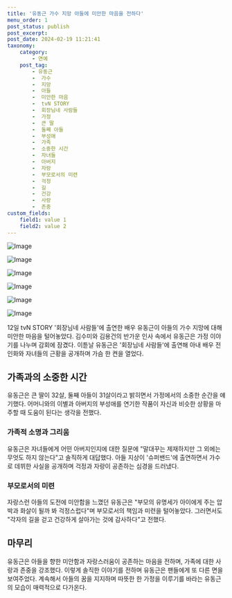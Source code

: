 ```yaml
---
title: '유동근 가수 지망 아들에 미안한 마음을 전하다'
menu_order: 1
post_status: publish
post_excerpt: 
post_date: 2024-02-19 11:21:41
taxonomy:
    category:
        - 연예
    post_tag:
        - 유동근
        -  가수
        -  지망
        -  아들
        -  미안한 마음
        -  tvN STORY
        -  회장님네 사람들
        -  가정
        -  큰 딸
        -  둘째 아들
        -  부성애
        -  가족
        -  소중한 시간
        -  자녀들
        -  아버지
        -  자랑
        -  부모로서의 미련
        -  걱정
        -  길
        -  건강
        -  사랑
        -  존중
custom_fields:
    field1: value 1
    field2: value 2
---
```


![Image](https://mimgnews.pstatic.net/image/076/2024/02/13/2024021301000794800103993_20240213073803635.jpg?type=w540)

![Image](https://ssl.pstatic.net/mimgnews/image/076/2024/02/13/2024021301000794800103994_20240213073803640.jpg?type=w540)

![Image](https://mimgnews.pstatic.net/image/076/2024/02/13/2024021301000794800103995_20240213073803644.jpg?type=w540)

![Image](https://ssl.pstatic.net/mimgnews/image/076/2024/02/13/2024021301000794800103991_20240213073803649.jpg?type=w540)

![Image](https://mimgnews.pstatic.net/image/076/2024/02/13/2024021301000794800103992_20240213073803652.jpg?type=w540)

![Image](https://ssl.pstatic.net/mimgnews/image/076/2024/02/13/2024021301000794800103996_20240213073803656.jpg?type=w540)

12일 tvN STORY '회장님네 사람들'에 출연한 배우 유동근이 아들의 가수 지망에 대해 미안한 마음을 털어놓았다. 김수미와 김용건의 반가운 인사 속에서 유동근은 가정 이야기를 나누며 감회에 잠겼다. 이튿날 유동근은 '회장님네 사람들'에 출연해 아내 배우 전인화와 자녀들의 근황을 공개하며 가슴 한 켠을 열었다. 
## 가족과의 소중한 시간
유동근은 큰 딸이 32살, 둘째 아들이 31살이라고 밝히면서 가정에서의 소중한 순간을 얘기했다. 어머니와의 이별과 아버지의 부성애를 연기한 작품이 자신과 비슷한 상황을 마주할 때 도움이 된다는 생각을 전했다. 
### 가족적 소명과 그리움
유동근은 자녀들에게 어떤 아버지인지에 대한 질문에 "말대꾸는 제재하지만 그 외에는 무엇도 하지 않는다"고 솔직하게 대답했다. 아들 지상이 '슈퍼밴드'에 출연하면서 가수로 데뷔한 사실을 공개하며 걱정과 자랑이 공존하는 심경을 드러냈다. 
### 부모로서의 미련
자랑스런 아들의 도전에 미안함을 느꼈던 유동근은 "부모의 유명세가 아이에게 주는 압박과 화살이 될까 봐 걱정스럽다"며 부모로서의 책임과 미련을 털어놓았다. 그러면서도 "각자의 길을 걷고 건강하게 살아가는 것에 감사하다"고 전했다.
## 마무리
유동근은 아들을 향한 미안함과 자랑스러움이 공존하는 마음을 전하며, 가족에 대한 사랑과 존중을 강조했다. 이렇게 솔직한 이야기를 전하며 유동근은 팬들에게 또 다른 면을 보여주었다. 계속해서 아들의 꿈을 지지하며 따뜻한 한 가정을 이루기를 바라는 유동근의 모습이 매력적으로 다가온다.
